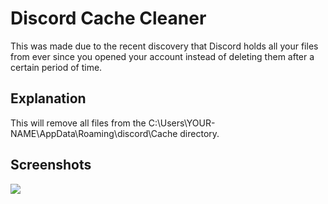 # Discord Cache Cleaner

This was made due to the recent discovery that Discord holds all your files from ever since you opened your account instead of deleting them after a certain period of time.

## Explanation
This will remove all files from the C:\Users\YOUR-NAME\AppData\Roaming\discord\Cache directory.

## Screenshots
<img src="https://i.imgur.com/9EEhmtH.png">

